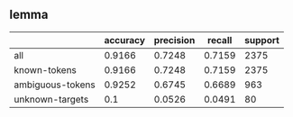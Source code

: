 
## lemma

|                  | accuracy | precision | recall | support |
|------------------|----------|-----------|--------|---------|
| all              | 0.9166   | 0.7248    | 0.7159 | 2375    |
| known-tokens     | 0.9166   | 0.7248    | 0.7159 | 2375    |
| ambiguous-tokens | 0.9252   | 0.6745    | 0.6689 | 963     |
| unknown-targets  | 0.1      | 0.0526    | 0.0491 | 80      |

